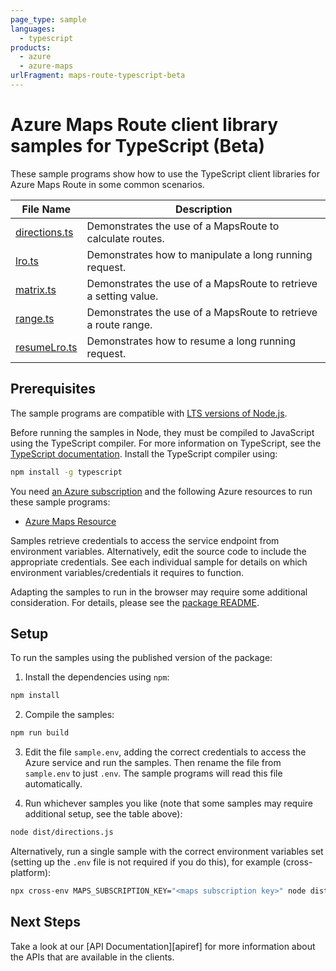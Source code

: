 ```yaml
---
page_type: sample
languages:
  - typescript
products:
  - azure
  - azure-maps
urlFragment: maps-route-typescript-beta
---
```


# Azure Maps Route client library samples for TypeScript (Beta)

These sample programs show how to use the TypeScript client libraries for Azure Maps Route in some common scenarios.

| **File Name**               | **Description**                                                  |
| --------------------------- | ---------------------------------------------------------------- |
| [directions.ts][directions] | Demonstrates the use of a MapsRoute to calculate routes.         |
| [lro.ts][lro]               | Demonstrates how to manipulate a long running request.           |
| [matrix.ts][matrix]         | Demonstrates the use of a MapsRoute to retrieve a setting value. |
| [range.ts][range]           | Demonstrates the use of a MapsRoute to retrieve a route range.   |
| [resumeLro.ts][resumelro]   | Demonstrates how to resume a long running request.               |

## Prerequisites

The sample programs are compatible with [LTS versions of Node.js](https://github.com/nodejs/release#release-schedule).

Before running the samples in Node, they must be compiled to JavaScript using the TypeScript compiler. For more information on TypeScript, see the [TypeScript documentation][typescript]. Install the TypeScript compiler using:

```bash
npm install -g typescript
```

You need [an Azure subscription][freesub] and the following Azure resources to run these sample programs:

- [Azure Maps Resource][createinstance_azuremapsresource]

Samples retrieve credentials to access the service endpoint from environment variables. Alternatively, edit the source code to include the appropriate credentials. See each individual sample for details on which environment variables/credentials it requires to function.

Adapting the samples to run in the browser may require some additional consideration. For details, please see the [package README][package].

## Setup

To run the samples using the published version of the package:

1. Install the dependencies using `npm`:

```bash
npm install
```

2. Compile the samples:

```bash
npm run build
```

3. Edit the file `sample.env`, adding the correct credentials to access the Azure service and run the samples. Then rename the file from `sample.env` to just `.env`. The sample programs will read this file automatically.

4. Run whichever samples you like (note that some samples may require additional setup, see the table above):

```bash
node dist/directions.js
```

Alternatively, run a single sample with the correct environment variables set (setting up the `.env` file is not required if you do this), for example (cross-platform):

```bash
npx cross-env MAPS_SUBSCRIPTION_KEY="<maps subscription key>" node dist/directions.js
```

## Next Steps

Take a look at our [API Documentation][apiref] for more information about the APIs that are available in the clients.

[directions]: https://github.com/Azure/azure-sdk-for-js/blob/main/sdk/maps/maps-route-rest/samples/v1-beta/typescript/src/directions.ts
[lro]: https://github.com/Azure/azure-sdk-for-js/blob/main/sdk/maps/maps-route-rest/samples/v1-beta/typescript/src/lro.ts
[matrix]: https://github.com/Azure/azure-sdk-for-js/blob/main/sdk/maps/maps-route-rest/samples/v1-beta/typescript/src/matrix.ts
[range]: https://github.com/Azure/azure-sdk-for-js/blob/main/sdk/maps/maps-route-rest/samples/v1-beta/typescript/src/range.ts
[resumelro]: https://github.com/Azure/azure-sdk-for-js/blob/main/sdk/maps/maps-route-rest/samples/v1-beta/typescript/src/resumeLro.ts

<!-- [apiref]: https://docs.microsoft.com/javascript/api/@azure/maps-route -->

[freesub]: https://azure.microsoft.com/free/
[createinstance_azuremapsresource]: https://docs.microsoft.com/azure/azure-maps/how-to-create-template
[package]: https://github.com/Azure/azure-sdk-for-js/tree/main/sdk/maps/maps-route-rest/README.md
[typescript]: https://www.typescriptlang.org/docs/home.html
